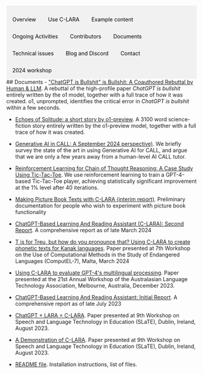 <div style="overflow: hidden; background-color: #f1f1f1;">

  <a href="index.html" style="float: left; display: block; color: black; text-align: center; padding: 14px 16px; text-decoration: none;">Overview</a>
  <a href="using.html" style="float: left; display: block; color: black; text-align: center; padding: 14px 16px; text-decoration: none;">Use C-LARA</a>
  <a href="examples.html" style="float: left; display: block; color: black; text-align: center; padding: 14px 16px; text-decoration: none;">Example content</a>
  <a href="ongoing_activities.html" style="float: left; display: block; color: black; text-align: center; padding: 14px 16px; text-decoration: none;">Ongoing Activities</a>
  <a href="collaborators.html" style="float: left; display: block; color: black; text-align: center; padding: 14px 16px; text-decoration: none;">Contributors</a>
  <a href="documents.html" style="float: left; display: block; color: black; text-align: center; padding: 14px 16px; text-decoration: none;">Documents</a>
  <a href="performance.html" style="float: left; display: block; color: black; text-align: center; padding: 14px 16px; text-decoration: none;">Technical issues</a>
  <a href="blog.html" style="float: left; display: block; color: black; text-align: center; padding: 14px 16px; text-decoration: none;">Blog and Discord</a>
  <a href="contact.html" style="float: left; display: block; color: black; text-align: center; padding: 14px 16px; text-decoration: none;">Contact</a>
  <a href="flinders_2024_workshop.html" style="float: left; display: block; color: black; text-align: center; padding: 14px 16px; text-decoration: none;">2024 workshop</a>

</div>
## Documents
- <a href="https://www.researchgate.net/publication/387962116_ChatGPT_is_Bullshit_is_Bullshit_A_Coauthored_Rebuttal_by_Human_LLM" target="_blank">"ChatGPT is Bullshit" is Bullshit: A Coauthored Rebuttal by Human & LLM</a>. A rebuttal of the high-profile paper <i>ChatGPT is bullshit</i> entirely written by the o1 model, together with a full trace of how it was created. o1, unprompted, identifies the critical error in <i>ChatGPT is bullshit</i> within a few seconds.

- <a href="https://www.researchgate.net/publication/384217262_Echoes_of_Solitude_a_short_story_by_o1-preview" target="_blank">Echoes of Solitude: a short story by o1-preview</a>. A 3100 word science-fiction story entirely written by the o1-preview model, together with a full trace of how it was created.

- <a href="https://www.researchgate.net/publication/383776754_Generative_AI_in_CALL_A_September_2024_perspectivet" target="_blank">Generative AI in CALL: A September 2024 perspective)</a>. We briefly survey the state of the art in using Generative AI for CALL, and argue that we are only a few years away from a human-level AI CALL tutor.

- <a href="https://www.researchgate.net/publication/382496965_Reinforcement_Learning_for_Chain_of_Thought_Reasoning_A_Case_Study_Using_Tic-Tac-Toe" target="_blank">Reinforcement Learning for Chain of Thought Reasoning: A Case Study Using Tic-Tac-Toe</a>. We use reinforcement learning to train a GPT-4-based Tic-Tac-Toe player, achieving statistically significant improvement at the 1% level after 40 iterations.

- <a href="researchgate.net/publication/381323238_Making_Picture_Book_Texts_with_C-LARA_interim_report" target="_blank">Making Picture Book Texts with C-LARA (interim report)</a>. Preliminary documentation for people who wish to experiment with picture book functionality

- <a href="https://www.researchgate.net/publication/379119435_ChatGPT-Based_Learning_And_Reading_Assistant_C-LARA_Second_Report" target="_blank">ChatGPT-Based Learning And Reading Assistant (C-LARA): Second Report</a>. A comprehensive report as of late March 2024

- <a href="https://www.researchgate.net/publication/379148115_T_is_for_Treu_but_how_do_you_pronounce_that_Using_C-LARA_to_create_phonetic_texts_for_Kanak_languages" target="_blank">T is for Treu, but how do you pronounce that? Using C-LARA to create phonetic texts for Kanak languages</a>. Paper presented at 7th Workshop on the Use of Computational Methods in the Study of Endangered Languages (ComputEL-7), Malta, March 2024

- <a href="https://www.researchgate.net/publication/375999167_Using_C-LARA_to_evaluate_GPT-4's_multilingual_processing/stats" target="_blank">Using C-LARA to evaluate GPT-4's multilingual processing</a>. Paper presented at the 21st Annual Workshop of the Australasian Language Technology Association, Melbourne, Australia, December 2023.

- <a href="https://www.researchgate.net/publication/372526096_ChatGPT-Based_Learning_And_Reading_Assistant_Initial_Report" target="_blank">ChatGPT-Based Learning And Reading Assistant: Initial Report</a>. A comprehensive report as of late July 2023

- <a href="https://www.researchgate.net/publication/373952306_ChatGPT_LARA_C-LARA" target="_blank">ChatGPT + LARA = C-LARA</a>. Paper presented at 9th Workshop on Speech and Language Technology in Education (SLaTE), Dublin, Ireland, August 2023.

- <a href="https://www.researchgate.net/publication/373952196_A_Demonstration_of_C-LARA" target="_blank">A Demonstration of C-LARA</a>. Paper presented at 9th Workshop on Speech and Language Technology in Education (SLaTE), Dublin, Ireland, August 2023.

- <a href="https://github.com/mannyrayner/C-LARA/blob/main/README.txt" target="_blank">README file</a>. Installation instructions, list of files.



